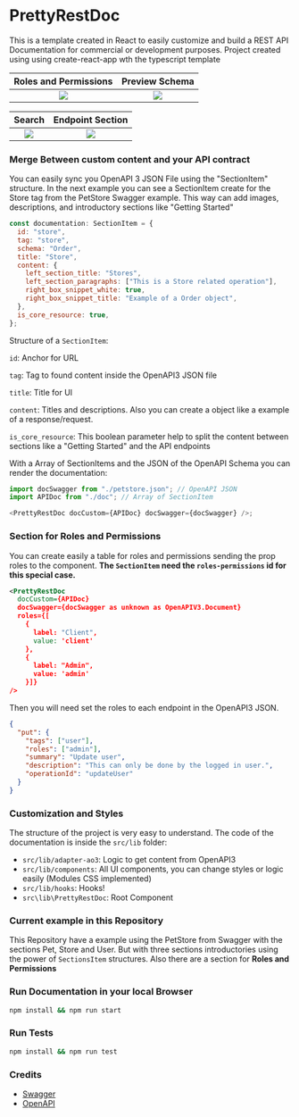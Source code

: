 # PrettyRestDoc

This is a template created in React to easily customize and build a REST API Documentation for commercial or development purposes. Project created using using create-react-app wth the typescript template

Roles and Permissions      |  Preview Schema
:-------------------------:|:-------------------------:
![](https://user-images.githubusercontent.com/12489333/124013991-59944b00-d9b9-11eb-825e-5a02a9b99487.jpeg)  |  ![](https://user-images.githubusercontent.com/12489333/124013983-57ca8780-d9b9-11eb-90b6-6a0227e8bac3.jpeg)

Search      |  Endpoint Section
:-------------------------:|:-------------------------:
![](https://user-images.githubusercontent.com/12489333/124014002-5b5e0e80-d9b9-11eb-90ae-90e42f798149.jpeg)  |  ![](https://user-images.githubusercontent.com/12489333/124014698-3a49ed80-d9ba-11eb-9357-4678e4ebe17c.jpeg)



### Merge Between custom content and your API contract

You can easily sync you OpenAPI 3 JSON File using the "SectionItem" structure. In the next example you can see a SectionItem create for the Store tag from the PetStore Swagger example. This way can add images, descriptions, and introductory sections like "Getting Started"

```javascript
const documentation: SectionItem = {
  id: "store",
  tag: "store",
  schema: "Order",
  title: "Store",
  content: {
    left_section_title: "Stores",
    left_section_paragraphs: ["This is a Store related operation"],
    right_box_snippet_white: true,
    right_box_snippet_title: "Example of a Order object",
  },
  is_core_resource: true,
};
```

Structure of a `SectionItem`:

`id`: Anchor for URL

`tag`: Tag to found content inside the OpenAPI3 JSON file

`title`: Title for UI

`content`: Titles and descriptions. Also you can create a object like a example of a response/request.

`is_core_resource`: This boolean parameter help to split the content between sections like a "Getting Started" and the API endpoints

With a Array of SectionItems and the JSON of the OpenAPI Schema you can render the documentation:

```javascript
import docSwagger from "./petstore.json"; // OpenAPI JSON
import APIDoc from "./doc"; // Array of SectionItem

<PrettyRestDoc docCustom={APIDoc} docSwagger={docSwagger} />;
```

### Section for Roles and Permissions

You can create easily a table for roles and permissions sending the prop roles to the component. **The `SectionItem` need the `roles-permissions` id for this special case.**

```xml
<PrettyRestDoc
  docCustom={APIDoc}
  docSwagger={docSwagger as unknown as OpenAPIV3.Document}
  roles={[
    {
      label: "Client",
      value: 'client'
    },
    {
      label: "Admin",
      value: 'admin'
    }]}
/>
```

Then you will need set the roles to each endpoint in the OpenAPI3 JSON.

```json
{
  "put": {
    "tags": ["user"],
    "roles": ["admin"],
    "summary": "Update user",
    "description": "This can only be done by the logged in user.",
    "operationId": "updateUser"
  }
}
```

### Customization and Styles

The structure of the project is very easy to understand. The code of the documentation is inside the `src/lib` folder:

- `src/lib/adapter-ao3`: Logic to get content from OpenAPI3
- `src/lib/components`: All UI components, you can change styles or logic easily (Modules CSS implemented)
- `src/lib/hooks`: Hooks!
- `src\lib\PrettyRestDoc`: Root Component

### Current example in this Repository

This Repository have a example using the PetStore from Swagger with the sections Pet, Store and User. But with three sections introductories using the power of `SectionsItem` structures. Also there are a section for **Roles and Permissions**

### Run Documentation in your local Browser
```bash
npm install && npm run start
```

### Run Tests 
```bash
npm install && npm run test
```

### Credits

- [Swagger](https://swagger.io/)
- [OpenAPI](https://www.openapis.org/)
